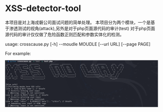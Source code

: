 # XSS-detector-tool
本项目是对上海戎磐公司面试问题的简单处理。
本项目分为两个模块，一个是基于渗透测试的视角(attack),另外是对于php页面源代码的审计(test)
对于php页面源代码的审计仅仅做了危险函数正则匹配和参数实体化的检测。


usage: crosscause.py [-h] --moudle MOUDLE [--url URL] [--page PAGE]

For example:


![pic](./pic.png)

